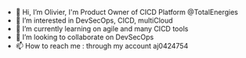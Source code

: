 - 👋 Hi, I’m Olivier, I'm Product Owner of CICD Platform @TotalEnergies
- 👀 I’m interested in DevSecOps, CICD, multiCloud
- 🌱 I’m currently learning on agile and many CICD tools 
- 💞️ I’m looking to collaborate on DevSecOps
- 📫 How to reach me : through my account aj0424754

<!---
aj0424754/aj0424754 is a ✨ special ✨ repository because its `README.md` (this file) appears on your GitHub profile.
You can click the Preview link to take a look at your changes.
--->
